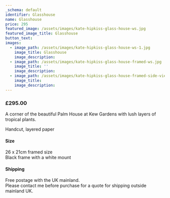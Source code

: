 ```yaml
---
_schema: default
identifier: Glasshouse
name: Glasshouse
price: 295
featured_image: /assets/images/kate-hipkiss-glass-house-ws.jpg
featured_image_title: Glasshouse
button_text:
images:
  - image_path: /assets/images/kate-hipkiss-glass-house-ws-1.jpg
    image_title: Glasshouse
    image_description:
  - image_path: /assets/images/kate-hipkiss-glass-house-framed-ws.jpg
    image_title: ''
    image_description:
  - image_path: /assets/images/kate-hipkiss-glass-house-framed-side-view-ws.jpg
    image_title:
    image_description:
---
```

### **£295.00**

A corner of the beautiful Palm House at Kew Gardens with lush layers of tropical plants.

Handcut, layered paper

#### Size

26 x 21cm framed size<br>Black frame with a white mount

#### Shipping

Free postage with the UK mainland.<br>Please contact me before purchase for a quote for shipping outside mainland UK.